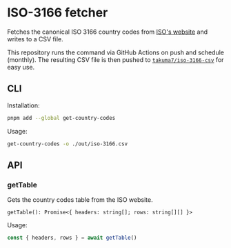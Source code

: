 # ISO-3166 fetcher

Fetches the canonical ISO 3166 country codes from [ISO's website](https://www.iso.org/obp/ui/#search) and writes to a CSV file.

This repository runs the command via GitHub Actions on push and schedule (monthly). The resulting CSV file is then pushed to [`takuma7/iso-3166-csv`](https://github.com/takuma7/iso-3166-csv) for easy use.

## CLI

Installation:
```sh
pnpm add --global get-country-codes
```

Usage:
```sh
get-country-codes -o ./out/iso-3166.csv
```

## API

### getTable

Gets the country codes table from the ISO website.

`getTable(): Promise<{ headers: string[]; rows: string[][] }>`

Usage:

```ts
const { headers, rows } = await getTable()
```
